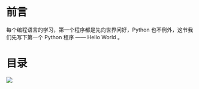 # 前言 #

每个编程语言的学习，第一个程序都是先向世界问好，Python 也不例外，这节我们先写下第一个 Python 程序 —— Hello World 。

# 目录 #

![](http://twowaterimage.oss-cn-beijing.aliyuncs.com/2019-08-16-%E7%AC%AC%E4%B8%80%E4%B8%AA%20Python%20%E7%A8%8B%E5%BA%8F.png)

